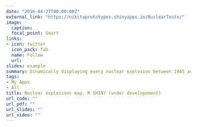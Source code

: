 ```yaml
---
date: "2016-04-27T00:00:00Z"
external_link: "https://nikitaprototypes.shinyapps.io/NuclearTests/"
image:
  caption: 
  focal_point: Smart
links:
- icon: twitter
  icon_pack: fab
  name: Follow
  url: 
slides: example
summary: Dinamically displaying every nuclear explosion between 1945 and 1998.
tags:
- My Apps
- All
title: Nuclear explosions map, R SHINY (under developement)
url_code: ""
url_pdf: ""
url_slides: ""
url_video: ""
---
```

